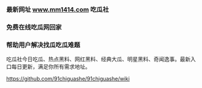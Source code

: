 ### 最新网址 www.mm1414.com 吃瓜社
### 免费在线吃瓜网回家
### 帮助用户解决找瓜吃瓜难题
吃瓜社今日吃瓜、热点黑料、网红黑料、经典大瓜、明星黑料、奇闻逸事。最新入口每日更新，满足你所有需求地址。

https://github.com/91chiguashe/91chiguashe/wiki
